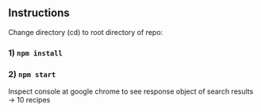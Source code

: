 ## Instructions
Change directory (cd) to root directory of repo:

### 1) `npm install`
### 2) `npm start`

Inspect console at google chrome to see response object of search results -> 10 recipes
